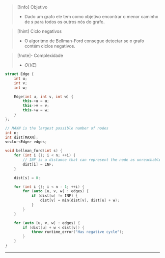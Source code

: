 > [!info] Objetivo
> - Dado um grafo ele tem como objetivo encontrar o menor caminho de $s$ para todos os outros nós do grafo.

>[!hint] Ciclo negativos
> - O algoritmo de Bellman-Ford consegue detectar se o grafo contém ciclos negativos.

> [!note]- Complexidade
> - $O(VE)$

```cpp
struct Edge {
    int u;
    int v;
    int w;

    Edge(int u, int v, int w) {
        this->u = u;
        this->v = v;
        this->w = w;
    }
};

// MAXN is the largest possible number of nodes
int n;
int dist[MAXN];
vector<Edge> edges;

void bellman_ford(int s) {
    for (int i {}; i < n; ++i) {
	    // INF is a distance that can represent the node as unreachable
        dist[i] = INF;
    }

    dist[s] = 0;

    for (int i {}; i < n - 1; ++i) {
        for (auto [u, v, w] : edges) {
            if (dist[u] != INF) {
                dist[v] = min(dist[v], dist[u] + w);
            }
        }
    }

    for (auto [u, v, w] : edges) {
        if (dist[u] + w < dist[v]) {
            throw runtime_error("Has negative cycle");
        }
    }
}
```

---